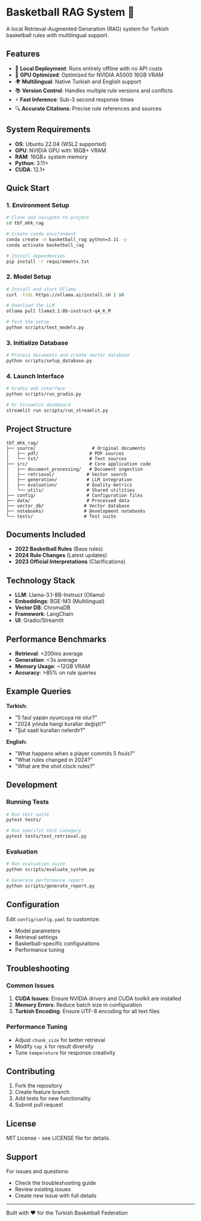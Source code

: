 # Basketball RAG System 🏀

A local Retrieval-Augmented Generation (RAG) system for Turkish basketball rules with multilingual support.

## Features

- 🚀 **Local Deployment**: Runs entirely offline with no API costs
- 🎯 **GPU Optimized**: Optimized for NVIDIA A5000 16GB VRAM
- 🌍 **Multilingual**: Native Turkish and English support
- 📚 **Version Control**: Handles multiple rule versions and conflicts
- ⚡ **Fast Inference**: Sub-3 second response times
- 🔍 **Accurate Citations**: Precise rule references and sources

## System Requirements

- **OS**: Ubuntu 22.04 (WSL2 supported)
- **GPU**: NVIDIA GPU with 16GB+ VRAM
- **RAM**: 16GB+ system memory
- **Python**: 3.11+
- **CUDA**: 12.1+

## Quick Start

### 1. Environment Setup

```bash
# Clone and navigate to project
cd tbf_mhk_rag

# Create conda environment
conda create -n basketball_rag python=3.11 -y
conda activate basketball_rag

# Install dependencies
pip install -r requirements.txt
```

### 2. Model Setup

```bash
# Install and start Ollama
curl -fsSL https://ollama.ai/install.sh | sh

# Download the LLM
ollama pull llama3.1:8b-instruct-q4_K_M

# Test the setup
python scripts/test_models.py
```

### 3. Initialize Database

```bash
# Process documents and create vector database
python scripts/setup_database.py
```

### 4. Launch Interface

```bash
# Gradio web interface
python scripts/run_gradio.py

# Or Streamlit dashboard
streamlit run scripts/run_streamlit.py
```

## Project Structure

```
tbf_mhk_rag/
├── source/                     # Original documents
│   ├── pdf/                   # PDF sources
│   └── txt/                   # Text sources
├── src/                       # Core application code
│   ├── document_processing/   # Document ingestion
│   ├── retrieval/            # Vector search
│   ├── generation/           # LLM integration
│   ├── evaluation/           # Quality metrics
│   └── utils/                # Shared utilities
├── config/                   # Configuration files
├── data/                     # Processed data
├── vector_db/               # Vector database
├── notebooks/               # Development notebooks
└── tests/                   # Test suite
```

## Documents Included

- **2022 Basketball Rules** (Base rules)
- **2024 Rule Changes** (Latest updates)
- **2023 Official Interpretations** (Clarifications)

## Technology Stack

- **LLM**: Llama-3.1-8B-Instruct (Ollama)
- **Embeddings**: BGE-M3 (Multilingual)
- **Vector DB**: ChromaDB
- **Framework**: LangChain
- **UI**: Gradio/Streamlit

## Performance Benchmarks

- **Retrieval**: <200ms average
- **Generation**: <3s average
- **Memory Usage**: ~12GB VRAM
- **Accuracy**: >85% on rule queries

## Example Queries

**Turkish:**
- "5 faul yapan oyuncuya ne olur?"
- "2024 yılında hangi kurallar değişti?"
- "Şut saati kuralları nelerdir?"

**English:**
- "What happens when a player commits 5 fouls?"
- "What rules changed in 2024?"
- "What are the shot clock rules?"

## Development

### Running Tests

```bash
# Run test suite
pytest tests/

# Run specific test category
pytest tests/test_retrieval.py
```

### Evaluation

```bash
# Run evaluation suite
python scripts/evaluate_system.py

# Generate performance report
python scripts/generate_report.py
```

## Configuration

Edit `config/config.yaml` to customize:
- Model parameters
- Retrieval settings
- Basketball-specific configurations
- Performance tuning

## Troubleshooting

### Common Issues

1. **CUDA Issues**: Ensure NVIDIA drivers and CUDA toolkit are installed
2. **Memory Errors**: Reduce batch size in configuration
3. **Turkish Encoding**: Ensure UTF-8 encoding for all text files

### Performance Tuning

- Adjust `chunk_size` for better retrieval
- Modify `top_k` for result diversity
- Tune `temperature` for response creativity

## Contributing

1. Fork the repository
2. Create feature branch
3. Add tests for new functionality
4. Submit pull request

## License

MIT License - see LICENSE file for details.

## Support

For issues and questions:
- Check the troubleshooting guide
- Review existing issues
- Create new issue with full details

---

Built with ❤️ for the Turkish Basketball Federation 